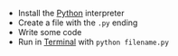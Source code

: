 

- Install the  [Python](https://www.python.org/downloads/) interpreter
- Create a file with the `.py` ending
- Write some code
- Run in [Terminal](bash.md) with `python filename.py`